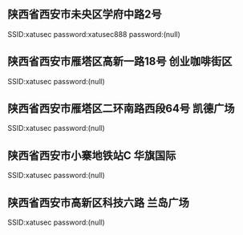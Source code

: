 ## 陕西省西安市未央区学府中路2号

SSID:xatusec
password:xatusec888
password:(null)

## 陕西省西安市雁塔区高新一路18号 创业咖啡街区

SSID:xatusec
password:(null)

## 陕西省西安市雁塔区二环南路西段64号 凯德广场

SSID:xatusec
password:(null)

## 陕西省西安市小寨地铁站C 华旗国际

SSID:xatusec
password:(null)

## 陕西省西安市高新区科技六路 兰岛广场

SSID:xatusec
password:(null)
